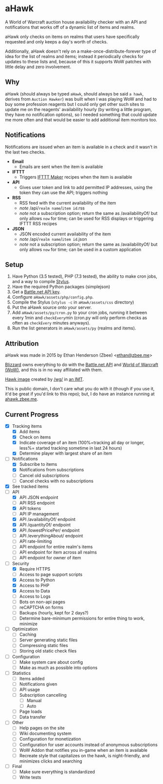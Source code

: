 # aHawk
A World of Warcraft auction house availability checker with an API and 
notifications that works off of a dynamic list of items and realms.

aHawk only checks on items on realms that users have specifically requested and 
only keeps a day's worth of checks.

Additionally, aHawk doesn't rely on a make-once-distribute-forever type of idea 
for the list of realms and items; instead it periodically checks for updates to 
these lists and, because of this it supports WoW patches with little delay and 
zero involvement.

## Why
aHawk (should always be typed `aHawk`, should always be said `a hawk`, derives 
from `Auction Hawker`) was built when I was playing WoW and had to buy some 
profession reagents but I could only get other such sites to update me on the 
reagents' availability hourly (by writing a little program, they have no 
notification options), so I needed something that could update me more often 
and that would be easier to add additional item monitors too.

## Notifications
Notifications are issued when an item is available in a check and it wasn't in 
the last two checks.

- **Email**
  - Emails are sent when the item is available
- **IFTTT**
  - Triggers [IFTTT Maker](http://ifttt.com/maker) recipes when the item is 
  available
- **API**
  - Gives user token and link to add permitted IP addresses, using the token 
  they can use the API; triggers nothing
- **RSS**
  - RSS feed with the current availability of the item
  - *note* /api/`realm name`/`item id`.rss
  - *note* not a subscription option; return the same as /availabilityOf/ but 
  only allows `now` for time; can be used for RSS displays or triggering IFTTT RSS recipes
- **JSON**
  - JSON encoded current availability of the item
  - *note* /api/`realm name`/`item id`.json
  - *note* not a subscription option; return the same as /availabilityOf/ but 
  only allows `now` for time; can be used in a custom application

## Setup
1. Have Python (3.5 tested), PHP (7.3 tested), the ability to make cron jobs, 
and a way to compile [Stylus](https://learnboost.github.io/stylus).
2. Have the required Python packages (simplejson)
3. Get a [Battle.net API key](https://dev.battle.net/member/register).
4. Configure `aHawk/assets/php/config.php`.
5. Compile the Stylus (`stylus -c` in `aHawk/assets/css` directory)
6. Put the aHawk source onto your server.
7. Add `aHawk/assets/py/cron.py` to your cron jobs, running it between every 
1min and `checkEvery`min (cron.py will only perform checks as often as 
`checkEvery` minutes anyways).
8. Run the list generators in `aHawk/assets/py` (realms and items).

## Attribution
aHawk was made in 2015 by Ethan Henderson (Zbee) &lt;ethan@zbee.me>

[Blizzard](https://blizzard.com) owns everything to do with the 
[Battle.net API](https://dev.battle.net) and 
[World of Warcraft (WoW)](https://battle.net/wow), and this is in no way 
affiliated with them.

[Hawk image](assets/img/side.png) created by [/wg/](https://4chan.org/wg/) in 
[an IMT](https://archive.nyafuu.org/wg/thread/6244564/#6245756).

This is public domain, I don't care what you do with it (though if you use it, 
it'd be great if you'd link to this repo); but, I do have an instance running at 
[ahawk.zbee.me](https://ahawk.zbee.me).

## Current Progress
- [X] Tracking items
  - [X] Add items
  - [X] Check on items
  - [X] Indicate coverage of an item (100%=tracking all day or longer, less%=
  started tracking sometime in last 24 hours)
  - [X] Determine player with largest share of an item
- [ ] Notifications
  - [X] Subscribe to items
  - [X] Notifications from subscriptions
  - [ ] Cancel old subscriptions
  - [ ] Cancel checks with no subscriptions
- [X] See tracked items
- [ ] API
  - [X] API JSON endpoint
  - [ ] API RSS endpoint
  - [X] API tokens
  - [ ] API IP management
  - [X] API /availabilityOf/ endpoint
  - [X] API /quantityOf/ endpoint
  - [X] API /lowestPricePer/ endpoint
  - [ ] API /everythingAbout/ endpoint
  - [ ] API rate-limiting
  - [ ] API endpoint for entire realm's items
  - [ ] API endpoint for item across all realms
  - [ ] API endpoint for owner of item
- [ ] Security
  - [X] Require HTTPS
  - [ ] Access to page support scripts
  - [X] Access to Python
  - [X] Access to PHP
  - [X] Access to Data
  - [ ] Access to Logs
  - [ ] Bots on non-api pages
  - [ ] reCAPTCHA on forms
  - [ ] Backups (hourly, kept for 2 days?)
  - [ ] Determine bare-minimum permissions for entire thing to work, minimize
- [ ] Optimization
  - [ ] Caching
  - [ ] Server generating static files
  - [ ] Compressing static files
  - [ ] Storing old static check files
- [ ] Configuration
  - [ ] Make system care about config
  - [ ] Make as much as possible into options
- [ ] Statistics
  - [ ] Items added
  - [ ] Notifications given
  - [ ] API usage
  - [ ] Subscription cancelling
    - [ ] Manual
    - [ ] Auto
  - [ ] Page loads
  - [ ] Data transfer
- [ ] Other
  - [ ] Help pages on the site
  - [ ] Wiki documenting system
  - [ ] Configuration for monetization
  - [ ] Configuration for user accounts instead of anonymous subscriptions
  - [ ] WoW Addon that notifies you in-game when an item is available
  - [ ] Recreate style that capitalizes on the hawk, is night-friendly, and 
  minimizes clicks and searching
- [ ] Final
  - [ ] Make sure everything is standardized
  - [ ] Write tests
